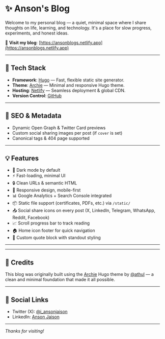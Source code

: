 # ✨ Anson's Blog

Welcome to my personal blog — a quiet, minimal space where I share thoughts on life, learning, and technology. It's a place for slow progress, experiments, and honest ideas.

🔗 **Visit my blog**: [https://ansonblogs.netlify.app](https://ansonblogs.netlify.app)

---

## 🧰 Tech Stack

- **Framework**: [Hugo](https://gohugo.io/) — Fast, flexible static site generator.
- **Theme**: [Archie](https://github.com/athul/archie) — Minimal and responsive Hugo theme.
- **Hosting**: [Netlify](https://netlify.com) — Seamless deployment & global CDN.
- **Version Control**: [GitHub](https://github.com/ansonjaison)

---

## 🔎 SEO & Metadata

- Dynamic Open Graph & Twitter Card previews
- Custom social sharing images per post (if `cover` is set)
- Canonical tags & 404 page supported

---

## 💡 Features

- 🌙 Dark mode by default  
- ⚡ Fast-loading, minimal UI  
- 🔒 Clean URLs & semantic HTML  
- 📱 Responsive design, mobile-first  
- 📊 Google Analytics + Search Console integrated  
- 📦 Static file support (certificates, PDFs, etc.) via `/static/`  
- 📤 Social share icons on every post (X, LinkedIn, Telegram, WhatsApp, Reddit, Facebook)  
- 📈 Scroll progress bar to track reading  
- 🏠 Home icon footer for quick navigation  
- 💬 Custom quote block with standout styling

---

---

## 🙏 Credits

This blog was originally built using the [Archie](https://github.com/athul/archie) Hugo theme by [@athul](https://github.com/athul) — a clean and minimal foundation that made it all possible.

---

## 🔗 Social Links

- Twitter (X): [@i_ansonjaison](https://twitter.com/i_ansonjaison)
- LinkedIn: [Anson Jaison](https://in.linkedin.com/in/anson-jaison)

---

_Thanks for visiting!_
